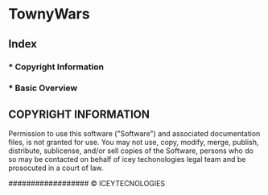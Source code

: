 # TownyWars

## Index

###  * Copyright Information

###  * Basic Overview

## COPYRIGHT INFORMATION

Permission to use this software ("Software") and associated documentation files, is not granted for use. You may not
use, copy, modify, merge, publish, distribute, sublicense, and/or sell copies of the Software, persons who do so may be
contacted on behalf of icey techonologies legal team and be prosocuted in a court of law.

##################
© ICEYTECNOLOGIES
